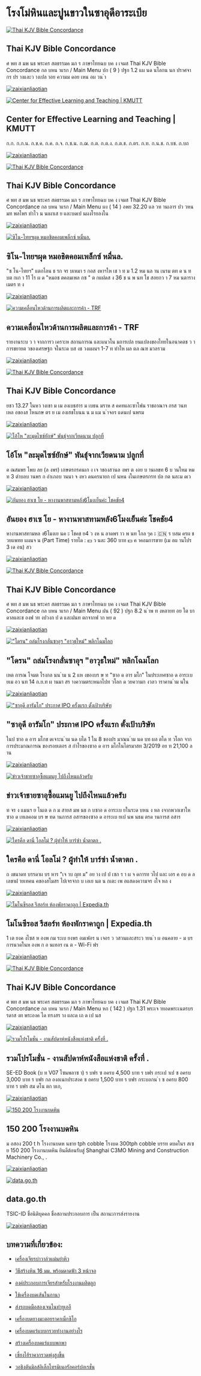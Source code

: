 # โรงโม่หินและปูนขาวในซาอุดีอาระเบีย
<a href="https://mnn.zoosnet.net/LR/Chatpre.aspx?id=MNN94995150&p=https://topgrinding.com/" target="_blank">![Thai KJV Bible Concordance](https://github.com/technlg/images/blob/main/32.jpg)</a>
## Thai KJV Bible Concordance
ศ พท ส มพ นธ พระคร สตธรรมค มภ ร ภาษาไทยฉบ บค ง เจมส Thai KJV Bible Concordance กล บหน าแรก / Main Menu ปก ( 9 ) ปฐก 1.2 แผ นด นโลกน นก ปราศจากร ปร างและว างเปล าอย ความม ดอย เหน อผ วน ำ 
<a href="https://mnn.zoosnet.net/LR/Chatpre.aspx?id=MNN94995150&p=https://topgrinding.com/" target="_blank"><img src="https://github.com/technlg/images/raw/main/chat11.jpg" alt="zaixianliaotian"/></a><a href="//whatsapp.shibangsoft.com/WhatsApp.php" ><img src="https://github.com/technlg/images/raw/main/chat11.png" alt=""></a>
<a href="https://mnn.zoosnet.net/LR/Chatpre.aspx?id=MNN94995150&p=https://topgrinding.com/" target="_blank">![Center for Effective Learning and Teaching | KMUTT](https://github.com/technlg/images/blob/main/25.jpg)</a>
## Center for Effective Learning and Teaching | KMUTT
ก.ก. ก.ก.น. ก.ข.ค. ก.ค. ก.จ. ก.ช.น. ก.ฌ. ก.ต. ก.ต.ง. ก.ต.ช. ก.ตร. ก.ท. ก.น.ช. ก.บช. ก.บถ 
<a href="https://mnn.zoosnet.net/LR/Chatpre.aspx?id=MNN94995150&p=https://topgrinding.com/" target="_blank"><img src="https://github.com/technlg/images/raw/main/chat11.jpg" alt="zaixianliaotian"/></a><a href="//whatsapp.shibangsoft.com/WhatsApp.php" ><img src="https://github.com/technlg/images/raw/main/chat11.png" alt=""></a>
<a href="https://mnn.zoosnet.net/LR/Chatpre.aspx?id=MNN94995150&p=https://topgrinding.com/" target="_blank">![Thai KJV Bible Concordance](https://github.com/technlg/images/blob/main/40.jpg)</a>
## Thai KJV Bible Concordance
ศ พท ส มพ นธ พระคร สตธรรมค มภ ร ภาษาไทยฉบ บค ง เจมส Thai KJV Bible Concordance กล บหน าแรก / Main Menu ผง ( 14 ) อพย 32.20 แล วท านเอาร ปว วหน มท พลไพร ทำไว น นเผาเส ย และบดเป นผงโรยลงใน 
<a href="https://mnn.zoosnet.net/LR/Chatpre.aspx?id=MNN94995150&p=https://topgrinding.com/" target="_blank"><img src="https://github.com/technlg/images/raw/main/chat11.jpg" alt="zaixianliaotian"/></a><a href="//whatsapp.shibangsoft.com/WhatsApp.php" ><img src="https://github.com/technlg/images/raw/main/chat11.png" alt=""></a>
<a href="https://mnn.zoosnet.net/LR/Chatpre.aspx?id=MNN94995150&p=https://topgrinding.com/" target="_blank">![ซิโน-ไทยฯผุด หมอชิตคอมเพล็กซ์ หมื่นล.](https://github.com/technlg/images/blob/main/31.jpg)</a>
## ซิโน-ไทยฯผุด หมอชิตคอมเพล็กซ์ หมื่นล.
"ซ โน-ไทยฯ" แตกไลน ธ รก จร บเหมา ร กอส งหาฯให เช า ท ม 1.2 หม นล าน เนรม ตท ด น ท บต กเก า 11 ไร ผ ด "หมอช ตคอมเพล กซ " ต กแฝดส ง 36 ช น พ นท ใช สอยกว า 7 หม นตารางเมตร ท ง 
<a href="https://mnn.zoosnet.net/LR/Chatpre.aspx?id=MNN94995150&p=https://topgrinding.com/" target="_blank"><img src="https://github.com/technlg/images/raw/main/chat11.jpg" alt="zaixianliaotian"/></a><a href="//whatsapp.shibangsoft.com/WhatsApp.php" ><img src="https://github.com/technlg/images/raw/main/chat11.png" alt=""></a>
<a href="https://mnn.zoosnet.net/LR/Chatpre.aspx?id=MNN94995150&p=https://topgrinding.com/" target="_blank">![ความเคลื่อนไหวด้านการผลิตและการค้า - TRF](https://github.com/technlg/images/blob/main/34.jpg)</a>
## ความเคลื่อนไหวด้านการผลิตและการค้า - TRF
รายงานระบ ว า จากการว เคราะห สถานการณ และแนวโน มการเปล ยนแปลงของไทยในอนาคตช ว า การขยายต วของเศรษฐก จในระด บส งช วงแผนฯ 1-7 ท ทำให ผล ตภ ณฑ มวลรวม 
<a href="https://mnn.zoosnet.net/LR/Chatpre.aspx?id=MNN94995150&p=https://topgrinding.com/" target="_blank"><img src="https://github.com/technlg/images/raw/main/chat11.jpg" alt="zaixianliaotian"/></a><a href="//whatsapp.shibangsoft.com/WhatsApp.php" ><img src="https://github.com/technlg/images/raw/main/chat11.png" alt=""></a>
<a href="https://mnn.zoosnet.net/LR/Chatpre.aspx?id=MNN94995150&p=https://topgrinding.com/" target="_blank">![Thai KJV Bible Concordance](https://github.com/technlg/images/blob/main/31.jpg)</a>
## Thai KJV Bible Concordance
ยชว 13.27 ในหว างเขา ม เม องเบธฮาร ม เบธน มราห ส คคทและซาโฟน ราชอาณาจ กรส วนท เหล อของส โหนกษ ตร ย เม องเฮชโบนน น ม แม น ำจอร แดนเป นพรม 
<a href="https://mnn.zoosnet.net/LR/Chatpre.aspx?id=MNN94995150&p=https://topgrinding.com/" target="_blank"><img src="https://github.com/technlg/images/raw/main/chat11.jpg" alt="zaixianliaotian"/></a><a href="//whatsapp.shibangsoft.com/WhatsApp.php" ><img src="https://github.com/technlg/images/raw/main/chat11.png" alt=""></a>
<a href="https://mnn.zoosnet.net/LR/Chatpre.aspx?id=MNN94995150&p=https://topgrinding.com/" target="_blank">![โอ้โห "ละมุดไซซ์ยักษ์" พันธุ์จากเวียดนาม ปลูกที่ ](https://github.com/technlg/images/blob/main/28.jpg)</a>
## โอ้โห "ละมุดไซซ์ยักษ์" พันธุ์จากเวียดนาม ปลูกที่ 
ค ณสมพร ไพบ ลย (ล งพร) เกษตรกรคนเก ง เจ าของสวนล งพร ต งอย บ านเลขท 6 บ านใหม หม ท 3 ตำบลบ านพร ก อำเภอบ านนา จ งหว ดนครนายก เป นหน งในเกษตรกรท ปล กต นละม ดเว 
<a href="https://mnn.zoosnet.net/LR/Chatpre.aspx?id=MNN94995150&p=https://topgrinding.com/" target="_blank"><img src="https://github.com/technlg/images/raw/main/chat11.jpg" alt="zaixianliaotian"/></a><a href="//whatsapp.shibangsoft.com/WhatsApp.php" ><img src="https://github.com/technlg/images/raw/main/chat11.png" alt=""></a>
<a href="https://mnn.zoosnet.net/LR/Chatpre.aspx?id=MNN94995150&p=https://topgrinding.com/" target="_blank">![อันยอง ฮาเซ โย - หางานพาสทามหลัง6โมงเย็นค่ะ โชคชัย4 ](https://github.com/technlg/images/blob/main/49.jpg)</a>
## อันยอง ฮาเซ โย - หางานพาสทามหลัง6โมงเย็นค่ะ โชคชัย4 
หางานพาสทามหล ง6โมงเย นค ะ โชคช ย4 ว งห น ลาดพร าว พ นท ใกล ๆค ะ 🇨🇳 ร บสม ครผ ช วยแพทย แผนจ น (Part Time) รายได : 💵 ว นละ 360 บาท  💵 ค าคอมการขาย (เม อผ านโปร 3 เด อน) สว 
<a href="https://mnn.zoosnet.net/LR/Chatpre.aspx?id=MNN94995150&p=https://topgrinding.com/" target="_blank"><img src="https://github.com/technlg/images/raw/main/chat11.jpg" alt="zaixianliaotian"/></a><a href="//whatsapp.shibangsoft.com/WhatsApp.php" ><img src="https://github.com/technlg/images/raw/main/chat11.png" alt=""></a>
<a href="https://mnn.zoosnet.net/LR/Chatpre.aspx?id=MNN94995150&p=https://topgrinding.com/" target="_blank">![Thai KJV Bible Concordance](https://github.com/technlg/images/blob/main/66.jpg)</a>
## Thai KJV Bible Concordance
ศ พท ส มพ นธ พระคร สตธรรมค มภ ร ภาษาไทยฉบ บค ง เจมส Thai KJV Bible Concordance กล บหน าแรก / Main Menu ฝน ( 92 ) ปฐก 8.2 น ำพ ท งหลายท อย ใต บาดาลและช องฟ าท งปวงก ป ด และฝนท ตกจากฟ าก หย ด
<a href="https://mnn.zoosnet.net/LR/Chatpre.aspx?id=MNN94995150&p=https://topgrinding.com/" target="_blank"><img src="https://github.com/technlg/images/raw/main/chat11.jpg" alt="zaixianliaotian"/></a><a href="//whatsapp.shibangsoft.com/WhatsApp.php" ><img src="https://github.com/technlg/images/raw/main/chat11.png" alt=""></a>
<a href="https://mnn.zoosnet.net/LR/Chatpre.aspx?id=MNN94995150&p=https://topgrinding.com/" target="_blank">!["โดรน" ถล่มโรงกลั่นซาอุฯ "อาวุธใหม่" พลิกโฉมโลก](https://github.com/technlg/images/blob/main/58.jpg)</a>
## "โดรน" ถล่มโรงกลั่นซาอุฯ "อาวุธใหม่" พลิกโฉมโลก
เหต การณ โจมต โรงกล นน ำม น 2 แห งของบร ษ ท "ซาอ ด อาร มโก" ในประเทศซาอ ด อาระเบ ยเม อว นท 14 ก.ย.ท ผ านมา สร างความตระหนกไปท วโลก ด วยความก งวลว าราคาน ำม นใน 
<a href="https://mnn.zoosnet.net/LR/Chatpre.aspx?id=MNN94995150&p=https://topgrinding.com/" target="_blank"><img src="https://github.com/technlg/images/raw/main/chat11.jpg" alt="zaixianliaotian"/></a><a href="//whatsapp.shibangsoft.com/WhatsApp.php" ><img src="https://github.com/technlg/images/raw/main/chat11.png" alt=""></a>
<a href="https://mnn.zoosnet.net/LR/Chatpre.aspx?id=MNN94995150&p=https://topgrinding.com/" target="_blank">!["ซาอุดี อารัมโก" ประกาศ IPO ครั้งแรก ตั้งเป้าบริษัท ](https://github.com/technlg/images/blob/main/64.jpg)</a>
## "ซาอุดี อารัมโก" ประกาศ IPO ครั้งแรก ตั้งเป้าบริษัท 
ในป ซาอ ด อาร มโกข ดเจาะน ำม นด บได 1 ใน 8 ของปร มาณน ำม นด บท ผล ตได ท วโลก จากการประมาณการณ ของรอยเตอร ส กำไรของซาอ ด อาร มโกในไตรมาสท 3/2019 อย ท 21,100 ล าน 
<a href="https://mnn.zoosnet.net/LR/Chatpre.aspx?id=MNN94995150&p=https://topgrinding.com/" target="_blank"><img src="https://github.com/technlg/images/raw/main/chat11.jpg" alt="zaixianliaotian"/></a><a href="//whatsapp.shibangsoft.com/WhatsApp.php" ><img src="https://github.com/technlg/images/raw/main/chat11.png" alt=""></a>
<a href="https://mnn.zoosnet.net/LR/Chatpre.aspx?id=MNN94995150&p=https://topgrinding.com/" target="_blank">![ข่าวเจ้าชายซาอุซื้อแมนยู ไปถึงไหนแล้วครับ ](https://github.com/technlg/images/blob/main/27.jpg)</a>
## ข่าวเจ้าชายซาอุซื้อแมนยู ไปถึงไหนแล้วครับ 
ท จร ง แมนฯ ย ไนเต ด ก ม สายส มพ นธ ก บซาอ ด อาระเบ ยในระด บหน ง หล งจากพวกเขาให ซาอ ด เทเลคอม บร ษ ทด านการส อสารของซาอ ด อาระเบ ยเป นพ นธม ตรด านการส อสาร 
<a href="https://mnn.zoosnet.net/LR/Chatpre.aspx?id=MNN94995150&p=https://topgrinding.com/" target="_blank"><img src="https://github.com/technlg/images/raw/main/chat11.jpg" alt="zaixianliaotian"/></a><a href="//whatsapp.shibangsoft.com/WhatsApp.php" ><img src="https://github.com/technlg/images/raw/main/chat11.png" alt=""></a>
<a href="https://mnn.zoosnet.net/LR/Chatpre.aspx?id=MNN94995150&p=https://topgrinding.com/" target="_blank">![ใครคือ ดานี่ โอลโม่ ? ผู้ทำให้ บาร์ซ่า น้ำตาตก .](https://github.com/technlg/images/blob/main/20.jpg)</a>
## ใครคือ ดานี่ โอลโม่ ? ผู้ทำให้ บาร์ซ่า น้ำตาตก .
ถ งขนาดท บรรดาผ บร หาร "เจ าบ ญท ม" อย าง เป ป เซก ร า ผ จ ดการท วไป และ เอร ค อบ ด ล เลขาฝ ายเทคน คของสโมสร ไปเจรจาก บ เอเย นต น กเตะ เพ อแสดงความจร งใจ หล ง 
<a href="https://mnn.zoosnet.net/LR/Chatpre.aspx?id=MNN94995150&p=https://topgrinding.com/" target="_blank"><img src="https://github.com/technlg/images/raw/main/chat11.jpg" alt="zaixianliaotian"/></a><a href="//whatsapp.shibangsoft.com/WhatsApp.php" ><img src="https://github.com/technlg/images/raw/main/chat11.png" alt=""></a>
<a href="https://mnn.zoosnet.net/LR/Chatpre.aspx?id=MNN94995150&p=https://topgrinding.com/" target="_blank">![โมโนซีรอส รีสอร์ท ห้องพักราคาถูก | Expedia.th](https://github.com/technlg/images/blob/main/49.jpg)</a>
## โมโนซีรอส รีสอร์ท ห้องพักราคาถูก | Expedia.th
1 เต ยงค งไซส ห องพ กม ระเบ ยงพร อมเฟอร น เจอร ว วสวนและสระว ายน ำ ผ อนคลาย - ม บร การนวดในห องพ ก อ นเทอร เน ต - Wi-Fi ฟร 
<a href="https://mnn.zoosnet.net/LR/Chatpre.aspx?id=MNN94995150&p=https://topgrinding.com/" target="_blank"><img src="https://github.com/technlg/images/raw/main/chat11.jpg" alt="zaixianliaotian"/></a><a href="//whatsapp.shibangsoft.com/WhatsApp.php" ><img src="https://github.com/technlg/images/raw/main/chat11.png" alt=""></a>
<a href="https://mnn.zoosnet.net/LR/Chatpre.aspx?id=MNN94995150&p=https://topgrinding.com/" target="_blank">![Thai KJV Bible Concordance](https://github.com/technlg/images/blob/main/22.jpg)</a>
## Thai KJV Bible Concordance
ศ พท ส มพ นธ พระคร สตธรรมค มภ ร ภาษาไทยฉบ บค ง เจมส Thai KJV Bible Concordance กล บหน าแรก / Main Menu หก ( 142 ) ปฐก 1.31 พระเจ าทอดพระเนตรบรรดาส งท พระองค ได ทรงสร าง และด เถ ด เป นส 
<a href="https://mnn.zoosnet.net/LR/Chatpre.aspx?id=MNN94995150&p=https://topgrinding.com/" target="_blank"><img src="https://github.com/technlg/images/raw/main/chat11.jpg" alt="zaixianliaotian"/></a><a href="//whatsapp.shibangsoft.com/WhatsApp.php" ><img src="https://github.com/technlg/images/raw/main/chat11.png" alt=""></a>
<a href="https://mnn.zoosnet.net/LR/Chatpre.aspx?id=MNN94995150&p=https://topgrinding.com/" target="_blank">![รวมโปรโมชั่น - งานสัปดาห์หนังสือแห่งชาติ ครั้งที่ .](https://github.com/technlg/images/blob/main/57.jpg)</a>
## รวมโปรโมชั่น - งานสัปดาห์หนังสือแห่งชาติ ครั้งที่ .
SE-ED Book (บ ท V07 โซนพลาซ า) ร บฟร ซ อครบ 4,500 บาท ร บฟร กระเป าเป ซ อครบ 3,000 บาท ร บฟร กล องอเนกประสงค ซ อครบ 1,500 บาท ร บฟร กระบอกน ำ ซ อครบ 800 บาท ร บฟร สม ดโน ตก บเก,
<a href="https://mnn.zoosnet.net/LR/Chatpre.aspx?id=MNN94995150&p=https://topgrinding.com/" target="_blank"><img src="https://github.com/technlg/images/raw/main/chat11.jpg" alt="zaixianliaotian"/></a><a href="//whatsapp.shibangsoft.com/WhatsApp.php" ><img src="https://github.com/technlg/images/raw/main/chat11.png" alt=""></a>
<a href="https://mnn.zoosnet.net/LR/Chatpre.aspx?id=MNN94995150&p=https://topgrinding.com/" target="_blank">![150 200 โรงงานบดหิน](https://github.com/technlg/images/blob/main/18.jpg)</a>
## 150 200 โรงงานบดหิน
ม อสอง 200 t h โรงงานบดห นขาย tph cobble โรงบด 300tph cobble บรรท ดบดในร สเซ ย 150 200 โรงงานบดหิน ยินดีต้อนรับสู่ Shanghai C3MO Mining and Construction Machinery Co., .
<a href="https://mnn.zoosnet.net/LR/Chatpre.aspx?id=MNN94995150&p=https://topgrinding.com/" target="_blank"><img src="https://github.com/technlg/images/raw/main/chat11.jpg" alt="zaixianliaotian"/></a><a href="//whatsapp.shibangsoft.com/WhatsApp.php" ><img src="https://github.com/technlg/images/raw/main/chat11.png" alt=""></a>
<a href="https://mnn.zoosnet.net/LR/Chatpre.aspx?id=MNN94995150&p=https://topgrinding.com/" target="_blank">![data.go.th](https://github.com/technlg/images/blob/main/6.jpg)</a>
## data.go.th
TSIC-ID ชื่อนิติบุคคล ชื่อสถานประกอบการ เป็น สถานะการส่งรายงาน 
<a href="https://mnn.zoosnet.net/LR/Chatpre.aspx?id=MNN94995150&p=https://topgrinding.com/" target="_blank"><img src="https://github.com/technlg/images/raw/main/chat11.jpg" alt="zaixianliaotian"/></a><a href="//whatsapp.shibangsoft.com/WhatsApp.php" ><img src="https://github.com/technlg/images/raw/main/chat11.png" alt=""></a>
## บทความที่เกี่ยวข้อง:
* [เครื่องเจียรบ่าวาล์วแม่นยำหิว](%E0%B9%80%E0%B8%84%E0%B8%A3%E0%B8%B7%E0%B9%88%E0%B8%AD%E0%B8%87%E0%B9%80%E0%B8%88%E0%B8%B5%E0%B8%A2%E0%B8%A3%E0%B8%9A%E0%B9%88%E0%B8%B2%E0%B8%A7%E0%B8%B2%E0%B8%A5%E0%B9%8C%E0%B8%A7%E0%B9%81%E0%B8%A1%E0%B9%88%E0%B8%99%E0%B8%A2%E0%B8%B3%E0%B8%AB%E0%B8%B4%E0%B8%A7.md)
* [วิธีสร้างหิน 16 มม. พร้อมดาดฟ้า 3 หน้าจอ](%E0%B8%A7%E0%B8%B4%E0%B8%98%E0%B8%B5%E0%B8%AA%E0%B8%A3%E0%B9%89%E0%B8%B2%E0%B8%87%E0%B8%AB%E0%B8%B4%E0%B8%99%2016%20%E0%B8%A1%E0%B8%A1.%20%E0%B8%9E%E0%B8%A3%E0%B9%89%E0%B8%AD%E0%B8%A1%E0%B8%94%E0%B8%B2%E0%B8%94%E0%B8%9F%E0%B9%89%E0%B8%B2%203%20%E0%B8%AB%E0%B8%99%E0%B9%89%E0%B8%B2%E0%B8%88%E0%B8%AD.md)
* [องค์ประกอบการเจียรสำหรับโรงงานผลิตลูก](%E0%B8%AD%E0%B8%87%E0%B8%84%E0%B9%8C%E0%B8%9B%E0%B8%A3%E0%B8%B0%E0%B8%81%E0%B8%AD%E0%B8%9A%E0%B8%81%E0%B8%B2%E0%B8%A3%E0%B9%80%E0%B8%88%E0%B8%B5%E0%B8%A2%E0%B8%A3%E0%B8%AA%E0%B8%B3%E0%B8%AB%E0%B8%A3%E0%B8%B1%E0%B8%9A%E0%B9%82%E0%B8%A3%E0%B8%87%E0%B8%87%E0%B8%B2%E0%B8%99%E0%B8%9C%E0%B8%A5%E0%B8%B4%E0%B8%95%E0%B8%A5%E0%B8%B9%E0%B8%81.md)
* [ใช้เครื่องบดเส้นในกานา](%E0%B9%83%E0%B8%8A%E0%B9%89%E0%B9%80%E0%B8%84%E0%B8%A3%E0%B8%B7%E0%B9%88%E0%B8%AD%E0%B8%87%E0%B8%9A%E0%B8%94%E0%B9%80%E0%B8%AA%E0%B9%89%E0%B8%99%E0%B9%83%E0%B8%99%E0%B8%81%E0%B8%B2%E0%B8%99%E0%B8%B2.md)
* [ส่งรถบดมือสองเจนไนทำยูเออี](%E0%B8%AA%E0%B9%88%E0%B8%87%E0%B8%A3%E0%B8%96%E0%B8%9A%E0%B8%94%E0%B8%A1%E0%B8%B7%E0%B8%AD%E0%B8%AA%E0%B8%AD%E0%B8%87%E0%B9%80%E0%B8%88%E0%B8%99%E0%B9%84%E0%B8%99%E0%B8%97%E0%B8%B3%E0%B8%A2%E0%B8%B9%E0%B9%80%E0%B8%AD%E0%B8%AD%E0%B8%B5.md)
* [เครื่องบดยางมะตอยราคาเม็กซิโก](%E0%B9%80%E0%B8%84%E0%B8%A3%E0%B8%B7%E0%B9%88%E0%B8%AD%E0%B8%87%E0%B8%9A%E0%B8%94%E0%B8%A2%E0%B8%B2%E0%B8%87%E0%B8%A1%E0%B8%B0%E0%B8%95%E0%B8%AD%E0%B8%A2%E0%B8%A3%E0%B8%B2%E0%B8%84%E0%B8%B2%E0%B9%80%E0%B8%A1%E0%B9%87%E0%B8%81%E0%B8%8B%E0%B8%B4%E0%B9%82%E0%B8%81.md)
* [เครื่องบดแร่แบบกรวยทำงานอย่างไร](%E0%B9%80%E0%B8%84%E0%B8%A3%E0%B8%B7%E0%B9%88%E0%B8%AD%E0%B8%87%E0%B8%9A%E0%B8%94%E0%B9%81%E0%B8%A3%E0%B9%88%E0%B9%81%E0%B8%9A%E0%B8%9A%E0%B8%81%E0%B8%A3%E0%B8%A7%E0%B8%A2%E0%B8%97%E0%B8%B3%E0%B8%87%E0%B8%B2%E0%B8%99%E0%B8%AD%E0%B8%A2%E0%B9%88%E0%B8%B2%E0%B8%87%E0%B9%84%E0%B8%A3.md)
* [สร้างเครื่องบดแร่แบบพกพา](%E0%B8%AA%E0%B8%A3%E0%B9%89%E0%B8%B2%E0%B8%87%E0%B9%80%E0%B8%84%E0%B8%A3%E0%B8%B7%E0%B9%88%E0%B8%AD%E0%B8%87%E0%B8%9A%E0%B8%94%E0%B9%81%E0%B8%A3%E0%B9%88%E0%B9%81%E0%B8%9A%E0%B8%9A%E0%B8%9E%E0%B8%81%E0%B8%9E%E0%B8%B2.md)
* [เซี่ยงไฮ้ราคากรวดพุ่งสูงขึ้น](%E0%B9%80%E0%B8%8B%E0%B8%B5%E0%B9%88%E0%B8%A2%E0%B8%87%E0%B9%84%E0%B8%AE%E0%B9%89%E0%B8%A3%E0%B8%B2%E0%B8%84%E0%B8%B2%E0%B8%81%E0%B8%A3%E0%B8%A7%E0%B8%94%E0%B8%9E%E0%B8%B8%E0%B9%88%E0%B8%87%E0%B8%AA%E0%B8%B9%E0%B8%87%E0%B8%82%E0%B8%B6%E0%B9%89%E0%B8%99.md)
* [วอชิงตันมิลส์อิเล็กโทรมิเนอรัลคอร์ปอเรชั่น](%E0%B8%A7%E0%B8%AD%E0%B8%8A%E0%B8%B4%E0%B8%87%E0%B8%95%E0%B8%B1%E0%B8%99%E0%B8%A1%E0%B8%B4%E0%B8%A5%E0%B8%AA%E0%B9%8C%E0%B8%AD%E0%B8%B4%E0%B9%80%E0%B8%A5%E0%B9%87%E0%B8%81%E0%B9%82%E0%B8%97%E0%B8%A3%E0%B8%A1%E0%B8%B4%E0%B9%80%E0%B8%99%E0%B8%AD%E0%B8%A3%E0%B8%B1%E0%B8%A5%E0%B8%84%E0%B8%AD%E0%B8%A3%E0%B9%8C%E0%B8%9B%E0%B8%AD%E0%B9%80%E0%B8%A3%E0%B8%8A%E0%B8%B1%E0%B9%88%E0%B8%99.md)
